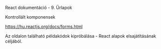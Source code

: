React dokumentáció - 9. Űrlapok

Kontrollált komponensek

https://hu.reactjs.org/docs/forms.html

Az oldalon található példakódok kipróbálása - React alapok elsajátításának céljából.